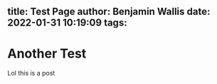 title: Test Page
author: Benjamin Wallis
date: 2022-01-31 10:19:09
tags:
---
# Another Test

Lol this is a post